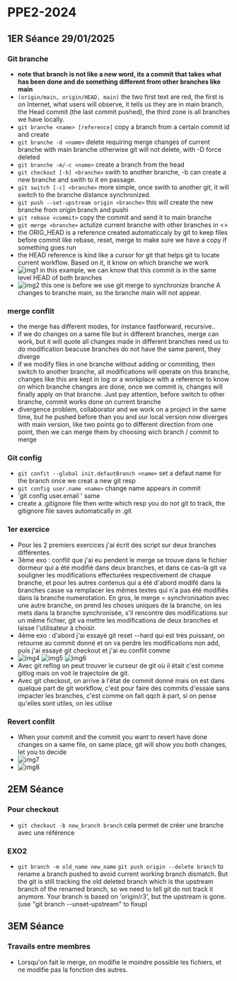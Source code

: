 # PPE2-2024
## 1ER Séance 29/01/2025
### Git branche
- **note that branch is not like a new word, its a commit that takes what has been done and do something different from other branches like main**
- `(origin/main, origin/HEAD, main)` the two first text are red, the first is on Internet, what users will observe, it tells us they are in main branch, the Head commit (the last commit pushed), the third zone is all branches we have locally. 
- `git branche <name> [reference]` copy a branch from a certain commit id and create
- `git branche -d <name>`  delete requiring merge changes of current branche with main branche  otherwise git will not delete, with -D force deleted 
- `git branche -m/-c <name>` create a branch from the head
- `git checkout [-b] <branche>` swith to another branche, -b can create a new branche and swith to it en passage.
- `git switch [-c] <branche>` more simple, once swith to another git, it will switch to the branche distance synchronized.
- `git push --set-upstream origin <branche>` this will create the new branche from origin branch and pushi
- `git rebase <commit>` copy the commit and send it to main branche
- `git merge <branche>` actulize current branche with other branches in <>
- the ORIG_HEAD is a reference created automaticcaly by git to keep files before commit like rebase, reset, merge to make sure we have a copy if something goes run
- the HEAD reference is kind like a cursor for git that helps git to locate current workflow. Based on it, it know on which branche we work
- ![img1](pngs/1.png) in this example, we can know that this commit is in the same level HEAD of both branches
- ![img2](pngs/2.png) 
this one is before we use git merge <branche> to synchronize branche A changes to branche main, so the branche main will not appear.

### merge conflit
- the merge has different modes, for instance fastforward, recursive..
- if we do changes on a same file but in different branches, merge can work, but it will quote all changes made in different branches need us to do modification beacuse branches do not have the same parent, they diverge
- if we modify files in one branche without adding or commiting, then switch to another branche, all modifications will operate on this branche, changes like this are kept in log or a workplace with a reference to know on which branche changes are  done, once we commit is, changes will finally apply on that branche. Just pay attention, before switch to other branche, commit works done on current branche
- divergence problem, collaborator and we work on a project in the same time, but he pushed before than you and our local version now diverges with main version, like two points go to different direction from one point, then we can merge them by choosing wich branch / commit to merge 
### Git config
- `git confit --global init.defautBranch <name>` set a defaut name for the branch once we creat a new git resp
- `git config user.name <name>` change name appears in commit
- 'git config user.email <mail>' same
- create a .gitignore file then write which resp you do not git to track, the gitignore file saves automatically in .git 
### 1er exercice
- Pour les 2 premiers exercices j'ai écrit des script sur deux branches différentes.
- 3ème exo : conflit que j'ai eu pendent le merge se trouve dans le fichier dormeur qui a été modifié dans deux branches, et dans ce cas-là git va souligner les modifications effecturées respectivement de chaque branche, et pour les autres contenus qui a été d'abord modifé dans la branches casse va remplacer les mêmes textes qui n'a pas été modifiés dans la branche numerotation. En gros, le merge = synchronisation avec une autre branche, on prend les choses uniques de la branche, on les mets dans la branche synchronisée, s'il rencontre des modifications sur un même fichier, git va mettre les modifications de deux branches et laisse l'utilisateur à choisir.
- 4ème exo : d'abord j'ai essayé git reset --hard qui est très puissant, on retourne au commit donné et on va perdre les modifications non add, puis j'ai essayé git checkout et j'ai eu conflit comme
- ![img4](pngs/4.png) ![img5](pngs/5.png) ![img6](pngs/6.png) 
- Avec git reflog on peut trouver le curseur de git où il était c'est comme gitlog mais on voit le trajectoire de git. 
- Avec git checkout, on arrive à l'état de commit donné mais on est dans quelque part de git workflow, c'est pour faire des commits d'essaie sans impacter les branches, c'est comme on fait qqch à part, si on pense qu'elles sont utiles, on les utilise

### Revert conflit
- When your commit and the commit you want to revert have done changes on a same file, on same place, git will show you both changes, let you to decide
- ![img7](pngs/7.png)
- ![img8](pngs/8.png)

## 2EM Séance
### Pour checkout
- `git checkout -b new_branch branch` cela permet de créer une branche avec une référence
### EXO2
- `git branch -m old_name new_name` `git push origin --delete branch` to rename a branch pushed to avoid current working branch dismatch. But the git is still tracking the old deleted branch which is the upstream branch of the renamed branch, so we need to tell git do not track it anymore. Your branch is based on 'origin/r3', but the upstream is gone. (use "git branch --unset-upstream" to fixup)

## 3EM Séance
### Travails entre membres
- Lorsqu'on fait le merge, on modifie le moindre possible les fichiers, et ne modifie pas la fonction des autres.
